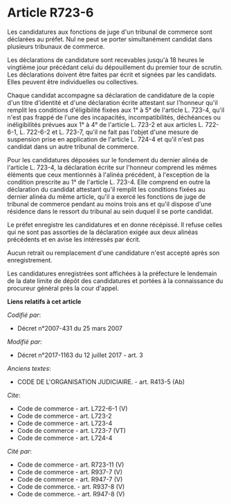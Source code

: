 # Article R723-6

Les candidatures aux fonctions de juge d'un tribunal de commerce sont déclarées au préfet. Nul ne peut se porter
simultanément candidat dans plusieurs tribunaux de commerce. 

Les déclarations de candidature sont recevables jusqu'à 18 heures le vingtième jour précédant celui du dépouillement du
premier tour de scrutin. Les déclarations doivent être faites par écrit et signées par les candidats. Elles peuvent être
individuelles ou collectives. 

Chaque candidat accompagne sa déclaration de candidature de la copie d'un titre d'identité et d'une déclaration écrite
attestant sur l'honneur qu'il remplit les conditions d'éligibilité fixées aux 1° à 5° de l'article L. 723-4, qu'il n'est pas
frappé de l'une des incapacités, incompatibilités, déchéances ou inéligibilités prévues aux 1° à 4° de l'article L. 723-2 et
aux articles L. 722-6-1, L. 722-6-2 et L. 723-7, qu'il ne fait pas l'objet d'une mesure de suspension prise en application de
l'article L. 724-4 et qu'il n'est pas candidat dans un autre tribunal de commerce. 

Pour les candidatures déposées sur le fondement du dernier alinéa de l'article L. 723-4, la déclaration écrite sur l'honneur
comprend les mêmes éléments que ceux mentionnés à l'alinéa précédent, à l'exception de la condition prescrite au 1° de
l'article L. 723-4. Elle comprend en outre la déclaration du candidat attestant qu'il remplit les conditions fixées au
dernier alinéa du même article, qu'il a exercé les fonctions de juge de tribunal de commerce pendant au moins trois ans et
qu'il dispose d'une résidence dans le ressort du tribunal au sein duquel il se porte candidat. 

Le préfet enregistre les candidatures et en donne récépissé. Il refuse celles qui ne sont pas assorties de la déclaration
exigée aux deux alinéas précédents et en avise les intéressés par écrit. 

Aucun retrait ou remplacement d'une candidature n'est accepté après son enregistrement. 

Les candidatures enregistrées sont affichées à la préfecture le lendemain de la date limite de dépôt des candidatures et
portées à la connaissance du procureur général près la cour d'appel.

**Liens relatifs à cet article**

_Codifié par_:

  - Décret n°2007-431 du 25 mars 2007

_Modifié par_:

  - Décret n°2017-1163 du 12 juillet 2017 - art. 3

_Anciens textes_:

  - CODE DE L'ORGANISATION JUDICIAIRE. - art. R413-5 (Ab)

_Cite_:

  - Code de commerce - art. L722-6-1 (V)
  - Code de commerce - art. L723-2
  - Code de commerce - art. L723-4
  - Code de commerce - art. L723-7 (VT)
  - Code de commerce - art. L724-4

_Cité par_:

  - Code de commerce - art. R723-11 (V)
  - Code de commerce - art. R937-7 (V)
  - Code de commerce - art. R947-7 (V)
  - Code de commerce. - art. R937-8 (V)
  - Code de commerce. - art. R947-8 (V)
